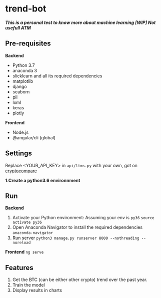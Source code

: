 # trend-bot

***This is a personal test to know more about machine learning 
[WIP] Not usefull ATM***

## Pre-requisites

**Backend**
- Python 3.7
- anaconda 3
- slicklearn and all its required dependencies
- matplotlib
- django
- seaborn
- pil
- lxml
- keras
- plotly

**Frontend**
- Node.js
- @angular/cli (global)

## Settings

Replace <YOUR_API_KEY> in `api/ltms.py` with your own, got on [cryptocompare](https://min-api.cryptocompare.com)

**1.Create a python3.6 environnment**


## Run

**Backend**

1. Activate your Python environment:
Assuming your env is `py36` `source activate py36`
2. Open Anaconda Navigator to install the required dependencies `anaconda-navigator`
3. Run server `python3 manage.py runserver 8000 --nothreading --noreload`

**Frontend**
`ng serve`

## Features

1. Get the BTC (can be either other crypto) trend over the past year.
2. Train the model
3. Display results in charts
